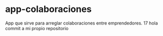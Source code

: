 # app-colaboraciones
App que sirve para arreglar colaboraciones entre emprendedores. 
17
hola
commit a mi propio repositorio 